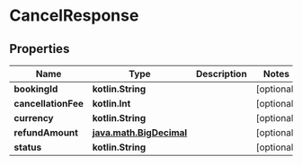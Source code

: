 
# CancelResponse

## Properties
Name | Type | Description | Notes
------------ | ------------- | ------------- | -------------
**bookingId** | **kotlin.String** |  |  [optional]
**cancellationFee** | **kotlin.Int** |  |  [optional]
**currency** | **kotlin.String** |  |  [optional]
**refundAmount** | [**java.math.BigDecimal**](java.math.BigDecimal.md) |  |  [optional]
**status** | **kotlin.String** |  |  [optional]



